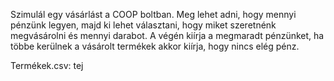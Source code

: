 Szimulál egy vásárlást a COOP boltban.
Meg lehet adni, hogy mennyi pénzünk legyen, majd ki lehet választani, hogy miket szeretnénk megvásárolni és mennyi darabot.
A végén kiírja a megmaradt pénzünket, ha többe kerülnek a vásárolt termékek akkor kiírja, hogy nincs elég pénz.

Termékek.csv: tej
              
